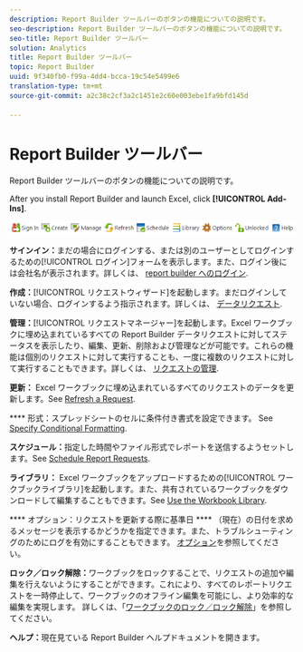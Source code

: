 ```yaml
---
description: Report Builder ツールバーのボタンの機能についての説明です。
seo-description: Report Builder ツールバーのボタンの機能についての説明です。
seo-title: Report Builder ツールバー
solution: Analytics
title: Report Builder ツールバー
topic: Report Builder
uuid: 9f340fb0-f99a-4dd4-bcca-19c54e5499e6
translation-type: tm+mt
source-git-commit: a2c38c2cf3a2c1451e2c60e003ebe1fa9bfd145d

---
```



# Report Builder ツールバー

Report Builder ツールバーのボタンの機能についての説明です。

After you install Report Builder and launch Excel, click **[!UICONTROL Add-Ins]**.

![](assets/report_builder_toolbar.png)

**サインイン：**&#x200B;まだの場合にログインする、または別のユーザーとしてログインするための[!UICONTROL ログイン]フォームを表示します。また、ログイン後には会社名が表示されます。詳しくは、 [report builder へのログイン](../../analyze/report-builder/setup/t-loggin-in-to-reportbuilder.md#task_08762953310F4FB0B91C0B1AA5044BAC).

**作成：**[!UICONTROL リクエストウィザード]を起動します。まだログインしていない場合、ログインするよう指示されます。詳しくは、 [データリクエスト](../../analyze/report-builder/data-requests/data-requests.md#concept_E14C1E6B63C44D02BF8D80021B4B0F89).

**管理：**[!UICONTROL リクエストマネージャー]を起動します。Excel ワークブックに埋め込まれているすべての Report Builder データリクエストに対してステータスを表示したり、編集、更新、削除および管理などが可能です。これらの機能は個別のリクエストに対して実行することも、一度に複数のリクエストに対して実行することもできます。詳しくは、 [リクエストの管理](../../analyze/report-builder/manage-requests/r-arb-manage-requests.md).

**更新：** Excel ワークブックに埋め込まれているすべてのリクエストのデータを更新します。See [Refresh a Request](../../analyze/report-builder/manage-requests/t-refresh-a-request.md#task_96556DB051A2479A955999D3837EE609).

**** 形式：スプレッドシートのセルに条件付き書式を設定できます。 See [Specify Conditional Formatting](../../analyze/report-builder/manage-requests/specify-conditional-formatting.md#concept_14E74D5B12A940588CD56AAB42831DEA).

**スケジュール：**&#x200B;指定した時間やファイル形式でレポートを送信するようセットします。See [Schedule Report Requests](../../analyze/report-builder/schedule-report-requests.md#concept_425CEC16D3B149E09EC341CF12F59FA8).

**ライブラリ：** Excel ワークブックをアップロードするための[!UICONTROL ワークブックライブラリ]を起動します。また、共有されているワークブックをダウンロードして編集することもできます。See [Use the Workbook Library](../../analyze/report-builder/workbook-library/t-upload-a-workbook.md).

**** オプション：リクエストを更新する際に基準日 **** （現在）の日付を求めるメッセージを表示するかどうかを指定できます。また、トラブルシューティングのためにログを有効にすることもできます。  [オプション](../../analyze/report-builder/options.md#task_99D94C0888294D87AC57A91B4B9CEDBF)を参照してください。

**ロック／ロック解除：**&#x200B;ワークブックをロックすることで、リクエストの追加や編集を行えないようにすることができます。これにより、すべてのレポートリクエストを一時停止して、ワークブックのオフライン編集を可能にし、より効率的な編集を実現します。 詳しくは、「[ワークブックのロック／ロック解除](../../analyze/report-builder/workbook-library/protect-wb.md#concept_8FAD0CFBAFDF417ABDDEA4CC26F93F83)」を参照してください。

**ヘルプ：**&#x200B;現在見ている Report Builder ヘルプドキュメントを開きます。

